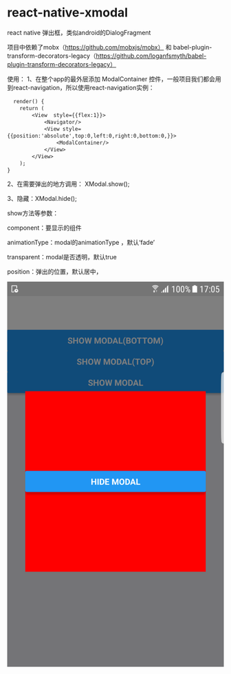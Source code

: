 # react-native-xmodal
react native 弹出框，类似android的DialogFragment

项目中依赖了mobx（https://github.com/mobxjs/mobx） 和  babel-plugin-transform-decorators-legacy（https://github.com/loganfsmyth/babel-plugin-transform-decorators-legacy）

使用：
1、在整个app的最外层添加 ModalContainer 控件，一般项目我们都会用到react-navigation，所以使用react-navigation实例：
   
      render() {
        return (
            <View  style={{flex:1}}>
                <Navigator/>
                <View style={{position:'absolute',top:0,left:0,right:0,bottom:0,}}>
                    <ModalContainer/>
                </View>
            </View>
        );
    }
    
    
 2、在需要弹出的地方调用： XModal.show(<Component/>);
 
 3、隐藏：XModal.hide();
 
 show方法等参数：
 
 component：要显示的组件
 
 animationType：modal的animationType ，默认‘fade’
 
 transparent：modal是否透明，默认true
 
 position：弹出的位置，默认居中，
 
 
 ![image](https://github.com/781238222/react-native-xmodal/blob/master/examples/screen/123.png)
